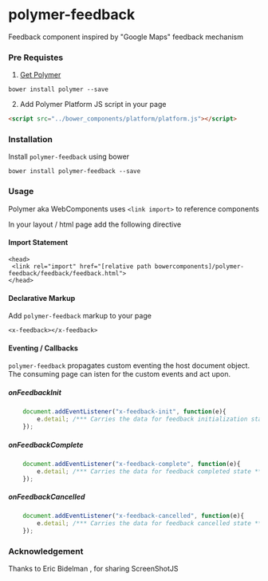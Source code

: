 polymer-feedback
================

Feedback component inspired by "Google Maps" feedback mechanism

### Pre Requistes

1. [Get Polymer](http://www.polymer-project.org/docs/start/getting-the-code.html)

``` bower install polymer --save ```

2. Add Polymer Platform JS script in your page
```HTML
<script src="../bower_components/platform/platform.js"></script>
```

### Installation

Install `polymer-feedback` using bower

```
bower install polymer-feedback --save
```

### Usage

Polymer aka WebComponents uses ```<link import>``` to reference components

In your layout / html page add the following directive

#### Import Statement

```
<head>
 <link rel="import" href="[relative path bowercomponents]/polymer-feedback/feedback/feedback.html">
</head>
```

#### Declarative Markup

Add ```polymer-feedback``` markup to your page

```
<x-feedback></x-feedback>
```

#### Eventing / Callbacks

```polymer-feedback``` propagates custom eventing the host document object.  The consuming page can isten for the custom events and act upon.

##### onFeedbackInit
```JavaScript
    document.addEventListener("x-feedback-init", function(e){
        e.detail; /*** Carries the data for feedback initialization state ***/
    });
```

##### onFeedbackComplete

```JavaScript
    document.addEventListener("x-feedback-complete", function(e){
        e.detail; /*** Carries the data for feedback completed state ***/
    });
```

##### onFeedbackCancelled


```JavaScript
    document.addEventListener("x-feedback-cancelled", function(e){
        e.detail; /*** Carries the data for feedback cancelled state ***/
    });
```

### Acknowledgement

Thanks to Eric Bidelman , for sharing ScreenShotJS
